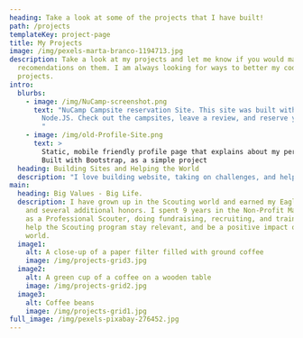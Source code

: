 ```yaml
---
heading: Take a look at some of the projects that I have built!
path: /projects
templateKey: project-page
title: My Projects
image: /img/pexels-marta-branco-1194713.jpg
description: Take a look at my projects and let me know if you would make
  recomendations on them. I am always looking for ways to better my code and
  projects.
intro:
  blurbs:
    - image: /img/NuCamp-screenshot.png
      text: "NuCamp Campsite reservation Site. This site was built with React, and
        Node.JS. Check out the campsites, leave a review, and reserve your spot.
        "
    - image: /img/old-Profile-Site.png
      text: >
        Static, mobile friendly profile page that explains about my personality.
        Built with Bootstrap, as a simple project
  heading: Building Sites and Helping the World
  description: "I love building website, taking on challenges, and helping others. "
main:
  heading: Big Values - Big Life.
  description: I have grown up in the Scouting world and earned my Eagle Scout,
    and several additional honors. I spent 9 years in the Non-Profit Management,
    as a Professional Scouter, doing fundraising, recruiting, and training, to
    help the Scouting program stay relevant, and be a positive impact on the
    world.
  image1:
    alt: A close-up of a paper filter filled with ground coffee
    image: /img/projects-grid3.jpg
  image2:
    alt: A green cup of a coffee on a wooden table
    image: /img/projects-grid2.jpg
  image3:
    alt: Coffee beans
    image: /img/projects-grid1.jpg
full_image: /img/pexels-pixabay-276452.jpg
---
```

